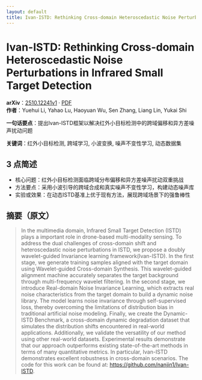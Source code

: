 ```yaml
---
layout: default
title: Ivan-ISTD: Rethinking Cross-domain Heteroscedastic Noise Perturbations in Infrared Small Target Detection
---
```


# Ivan-ISTD: Rethinking Cross-domain Heteroscedastic Noise Perturbations in Infrared Small Target Detection
**arXiv**：[2510.12241v1](https://arxiv.org/abs/2510.12241) · [PDF](https://arxiv.org/pdf/2510.12241.pdf)  
**作者**：Yuehui Li, Yahao Lu, Haoyuan Wu, Sen Zhang, Liang Lin, Yukai Shi  

**一句话要点**：提出Ivan-ISTD框架以解决红外小目标检测中的跨域偏移和异方差噪声扰动问题

**关键词**：红外小目标检测, 跨域学习, 小波变换, 噪声不变性学习, 动态数据集

## 3 点简述
- 核心问题：红外小目标检测面临跨域分布偏移和异方差噪声扰动双重挑战
- 方法要点：采用小波引导的跨域合成和真实噪声不变性学习，构建动态噪声库
- 实验或效果：在动态ISTD基准上优于现有方法，展现跨域场景下的强鲁棒性

## 摘要（原文）

> In the multimedia domain, Infrared Small Target Detection (ISTD) plays a
> important role in drone-based multi-modality sensing. To address the dual
> challenges of cross-domain shift and heteroscedastic noise perturbations in
> ISTD, we propose a doubly wavelet-guided Invariance learning
> framework(Ivan-ISTD). In the first stage, we generate training samples aligned
> with the target domain using Wavelet-guided Cross-domain Synthesis. This
> wavelet-guided alignment machine accurately separates the target background
> through multi-frequency wavelet filtering. In the second stage, we introduce
> Real-domain Noise Invariance Learning, which extracts real noise
> characteristics from the target domain to build a dynamic noise library. The
> model learns noise invariance through self-supervised loss, thereby overcoming
> the limitations of distribution bias in traditional artificial noise modeling.
> Finally, we create the Dynamic-ISTD Benchmark, a cross-domain dynamic
> degradation dataset that simulates the distribution shifts encountered in
> real-world applications. Additionally, we validate the versatility of our
> method using other real-world datasets. Experimental results demonstrate that
> our approach outperforms existing state-of-the-art methods in terms of many
> quantitative metrics. In particular, Ivan-ISTD demonstrates excellent
> robustness in cross-domain scenarios. The code for this work can be found at:
> https://github.com/nanjin1/Ivan-ISTD.

